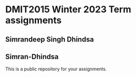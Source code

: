# DMIT2015 Winter 2023 Term assignments

## Simrandeep Singh Dhindsa

## Simran-Dhindsa

This is a public repository for your assignments. 

